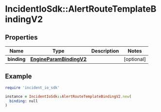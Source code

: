 # IncidentIoSdk::AlertRouteTemplateBindingV2

## Properties

| Name | Type | Description | Notes |
| ---- | ---- | ----------- | ----- |
| **binding** | [**EngineParamBindingV2**](EngineParamBindingV2.md) |  | [optional] |

## Example

```ruby
require 'incident_io_sdk'

instance = IncidentIoSdk::AlertRouteTemplateBindingV2.new(
  binding: null
)
```

